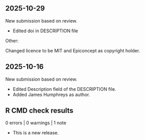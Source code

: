 ## 2025-10-29

New submission based on review.

- Edited doi in DESCRIPTION file

Other:

Changed licence to be MIT and Epiconcept as copyright holder.


## 2025-10-16

New submission based on review.

- Edited Description field of the DESCRIPTION file.
- Added James Humphreys as author.


## R CMD check results

0 errors | 0 warnings | 1 note

* This is a new release.
